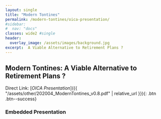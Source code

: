 ```yaml
---
layout: single
title: "Modern Tontines"
permalink: /modern-tontines/oica-presentation/
#sidebar:
#  nav: "docs"
classes: wide2 #single
header:
  overlay_image: /assets/images/background.jpg
excerpt:  A Viable Alternative to Retirement Plans ?
---
```


## Modern Tontines: A Viable Alternative to Retirement Plans ?

Direct Link: [*OICA Presentation*]({{ "/assets/other/202004_ModernTontines_v0.8.pdf" | relative_url }}){: .btn .btn--success}

### Embedded Presentation

<object data="/assets/other/202004_ModernTontines_v0.8.pdf" width="1000" height="1000" type='application/pdf'/></object>
